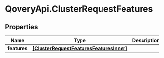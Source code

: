 # QoveryApi.ClusterRequestFeatures

## Properties

Name | Type | Description | Notes
------------ | ------------- | ------------- | -------------
**features** | [**[ClusterRequestFeaturesFeaturesInner]**](ClusterRequestFeaturesFeaturesInner.md) |  | [optional] 


